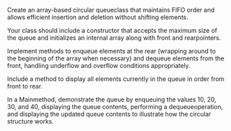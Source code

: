 Create an array-based circular queueclass that maintains FIFO order and allows efficient insertion and deletion without shifting elements. 

Your class should include a constructor that accepts the maximum size of the queue and initializes an internal array along with front and rearpointers. 

Implement methods to enqueue elements at the rear (wrapping around to the beginning of the array when necessary) and dequeue elements from the front, handling underflow and overflow conditions appropriately. 

Include a method to display all elements currently in the queue in order from front to rear. 

In a Mainmethod, demonstrate the queue by enqueuing the values 10, 20, 30, and 40, displaying the queue contents, performing a dequeueoperation, and displaying the updated queue contents to illustrate how the circular structure works.